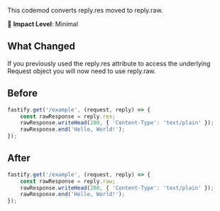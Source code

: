 This codemod converts reply.res moved to reply.raw.

🚦 **Impact Level**: Minimal

## What Changed
If you previously used the reply.res attribute to access the underlying Request object you will now need to use reply.raw.

## Before

```jsx
fastify.get('/example', (request, reply) => {
    const rawResponse = reply.res;
    rawResponse.writeHead(200, { 'Content-Type': 'text/plain' });
    rawResponse.end('Hello, World!');
});

```

## After

```jsx
fastify.get('/example', (request, reply) => {
    const rawResponse = reply.raw;
    rawResponse.writeHead(200, { 'Content-Type': 'text/plain' });
    rawResponse.end('Hello, World!');
});

```

